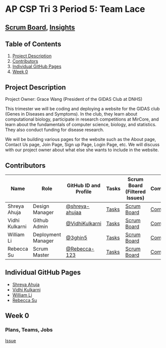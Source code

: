 # AP CSP Tri 3 Period 5: Team Lace
## [Scrum Board](https://github.com/VidhiKulkarni/teamlace/projects/1), [Insights](https://github.com/VidhiKulkarni/teamlace/graphs/contributors)

## Table of Contents
1. [Project Description](https://github.com/VidhiKulkarni/teamlace#project-description)
2. [Contributors](https://github.com/VidhiKulkarni/teamlace#contributors)
3. [Individual GitHub Pages](https://github.com/VidhiKulkarni/teamlace#individual-github-pages)
4. [Week 0](https://github.com/VidhiKulkarni/teamlace#week-0)

## Project Description
Project Owner: Grace Wang (President of the GIDAS Club at DNHS)

This trimester we will be coding and deploying a website for the GIDAS club (Genes in Diseases and Symptoms). In the club, they learn about computational biology, participate
in research competitions at MirCore, and learn about the fundamentals of computer science, biology, and statistics. They also conduct funding for disease research. 

We will be building various pages for the website such as the About page, Contact Us page, Join Page, Sign up Page, Login Page, etc. We will discuss with our project owner about what else she wants to include in the website.


## Contributors
| Name | Role | GitHub ID and Profile | Tasks | Scrum Board (Filtered Issues) | Commits |
|------|------|-----------------------|-------|-------------------------------|---------|
| Shreya Ahuja | Design Manager | [@shreya-ahujaa](https://github.com/shreya-ahujaa) | [Tasks](https://github.com/VidhiKulkarni/teamlace/issues/assigned/shreya-ahujaa) |[Scrum Board](https://github.com/VidhiKulkarni/teamlace/projects/1?card_filter_query=assignee%3Ashreya-ahujaa)| [Commits](https://github.com/VidhiKulkarni/teamlace/commits?author=shreya-ahujaa) |
| Vidhi Kulkarni | Github Admin | [@VidhiKulkarni](https://github.com/VidhiKulkarni) | [Tasks](https://github.com/VidhiKulkarni/teamlace/issues/assigned/VidhiKulkarni) | [Scrum Board](https://github.com/VidhiKulkarni/teamlace/projects/1?card_filter_query=assignee%3AVidhiKulkarni) | [Commits](https://github.com/VidhiKulkarni/teamlace/commits?author=VidhiKulkarni) |
| William Li | Deployment Manager | [@3ghin5](https://github.com/3ghin5) | [Tasks](https://github.com/VidhiKulkarni/teamlace/issues/assigned/3ghin5) | [Scrum Board](https://github.com/VidhiKulkarni/teamlace/projects/1?card_filter_query=assignee%3A3ghin5) | [Commits](https://github.com/VidhiKulkarni/teamlace/commits?author=3ghin5) |
| Rebecca Su | Scrum Master | [@Rebecca-123](https://github.com/Rebecca-123) | [Tasks](https://github.com/VidhiKulkarni/teamlace/issues/assigned/Rebecca-123) |[Scrum Board](https://github.com/VidhiKulkarni/teamlace/projects/1?card_filter_query=assignee%3Arebecca-123) | [Commits](https://github.com/VidhiKulkarni/teamlace/commits?author=Rebecca-123) |

## Individual GitHub Pages
- [Shreya Ahuja]()
- [Vidhi Kulkarni]()
- [William Li]()
- [Rebecca Su]()

## Week 0
### Plans, Teams, Jobs
[Issue](https://github.com/VidhiKulkarni/teamlace/issues/1)
